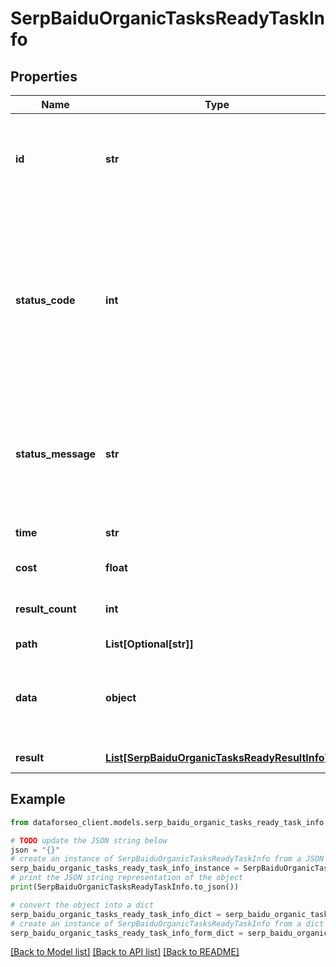 # SerpBaiduOrganicTasksReadyTaskInfo


## Properties

Name | Type | Description | Notes
------------ | ------------- | ------------- | -------------
**id** | **str** | task identifier unique task identifier in our system in the UUID format | [optional] 
**status_code** | **int** | status code of the task generated by DataForSEO, can be within the following range: 10000-60000 you can find the full list of the response codes here | [optional] 
**status_message** | **str** | informational message of the task you can find the full list of general informational messages here | [optional] 
**time** | **str** | execution time, seconds | [optional] 
**cost** | **float** | total tasks cost, USD | [optional] 
**result_count** | **int** | number of elements in the result array | [optional] 
**path** | **List[Optional[str]]** | URL path | [optional] 
**data** | **object** | contains the same parameters that you specified in the POST request | [optional] 
**result** | [**List[SerpBaiduOrganicTasksReadyResultInfo]**](SerpBaiduOrganicTasksReadyResultInfo.md) | array of results | [optional] 

## Example

```python
from dataforseo_client.models.serp_baidu_organic_tasks_ready_task_info import SerpBaiduOrganicTasksReadyTaskInfo

# TODO update the JSON string below
json = "{}"
# create an instance of SerpBaiduOrganicTasksReadyTaskInfo from a JSON string
serp_baidu_organic_tasks_ready_task_info_instance = SerpBaiduOrganicTasksReadyTaskInfo.from_json(json)
# print the JSON string representation of the object
print(SerpBaiduOrganicTasksReadyTaskInfo.to_json())

# convert the object into a dict
serp_baidu_organic_tasks_ready_task_info_dict = serp_baidu_organic_tasks_ready_task_info_instance.to_dict()
# create an instance of SerpBaiduOrganicTasksReadyTaskInfo from a dict
serp_baidu_organic_tasks_ready_task_info_form_dict = serp_baidu_organic_tasks_ready_task_info.from_dict(serp_baidu_organic_tasks_ready_task_info_dict)
```
[[Back to Model list]](../README.md#documentation-for-models) [[Back to API list]](../README.md#documentation-for-api-endpoints) [[Back to README]](../README.md)


